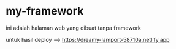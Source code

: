 # my-framework
ini adalah halaman web yang dibuat tanpa framework


untuk hasil deploy --> https://dreamy-lamport-58710a.netlify.app
